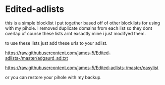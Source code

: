 # Edited-adlists

this is a simple blocklist i put together based off of other blocklists for using with my pihole. I removed duplicate domains from each list so they dont overlap of course these lists arnt exsactly mine i just modifyed them.

to use these lists just add these urls to your adlist.

https://raw.githubusercontent.com/james-5/Edited-adlists-/master/adgaurd_ad.txt

https://raw.githubusercontent.com/james-5/Edited-adlists-/master/easylist




or you can restore your pihole with my backup.
